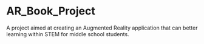 # AR_Book_Project
 A project aimed at creating an Augmented Reality application that can better learning within STEM for middle school students.
